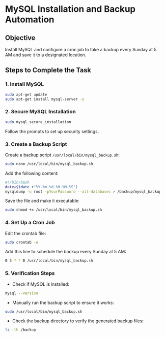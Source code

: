 # MySQL Installation and Backup Automation

## Objective
Install MySQL and configure a cron job to take a backup every Sunday at 5 AM and save it to a designated location.

## Steps to Complete the Task

### 1. Install MySQL
```bash
sudo apt-get update
sudo apt-get install mysql-server -y
```

### 2. Secure MySQL Installation
```bash
sudo mysql_secure_installation
```
Follow the prompts to set up security settings.

### 3. Create a Backup Script
Create a backup script `/usr/local/bin/mysql_backup.sh`:
```bash
sudo nano /usr/local/bin/mysql_backup.sh
```
Add the following content:
```bash
#!/bin/bash
date=$(date +"%Y-%m-%d_%H-%M-%S")
mysqldump -u root -pYourPassword --all-databases > /backup/mysql_backup_$date.sql
```
Save the file and make it executable:
```bash
sudo chmod +x /usr/local/bin/mysql_backup.sh
```

### 4. Set Up a Cron Job
Edit the crontab file:
```bash
sudo crontab -e
```
Add this line to schedule the backup every Sunday at 5 AM:
```bash
0 5 * * 0 /usr/local/bin/mysql_backup.sh
```

### 5. Verification Steps
- Check if MySQL is installed:
```bash
mysql --version
```
- Manually run the backup script to ensure it works:
```bash
sudo /usr/local/bin/mysql_backup.sh
```
- Check the backup directory to verify the generated backup files:
```bash
ls -lh /backup
```

